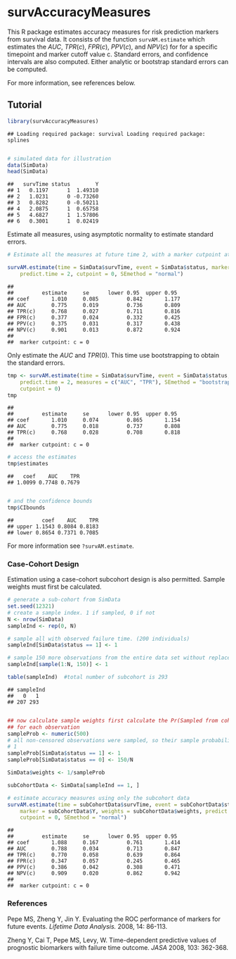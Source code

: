 survAccuracyMeasures
=============================================

This R package estimates accuracy measures for risk prediction markers from survival data. It consists of the function `survAM.estimate` which estimates the $AUC$, $TPR(c)$, $FPR(c)$, $PPV(c)$, and $NPV(c)$ for for a specific timepoint and marker cutoff value c. Standard errors, and confidence intervals are also computed. Either analytic or bootstrap standard errors can be computed. 

For more information, see references below. 


## Tutorial



```r
library(survAccuracyMeasures)
```

```
## Loading required package: survival Loading required package: splines
```

```r

# simulated data for illustration
data(SimData)
head(SimData)
```

```
##   survTime status        Y
## 1   0.1197      1  1.49310
## 2   1.0231      0 -0.73260
## 3   0.8282      0 -0.50211
## 4   2.0875      1  0.65758
## 5   4.6827      1  1.57806
## 6   0.3001      1  0.02419
```



Estimate all measures, using asymptotic normality to estimate standard errors. 


```r
# Estimate all the measures at future time 2, with a marker cutpoint at 0.

survAM.estimate(time = SimData$survTime, event = SimData$status, marker = SimData$Y, 
    predict.time = 2, cutpoint = 0, SEmethod = "normal")
```

```
## 
##         estimate     se      lower 0.95  upper 0.95
## coef       1.010     0.085         0.842       1.177 
## AUC        0.775     0.019         0.736       0.809 
## TPR(c)     0.768     0.027         0.711       0.816 
## FPR(c)     0.377     0.024         0.332       0.425 
## PPV(c)     0.375     0.031         0.317       0.438 
## NPV(c)     0.901     0.013         0.872       0.924 
## 
##  marker cutpoint: c = 0
```


Only estimate the $AUC$ and $TPR(0)$. This time use bootstrapping to obtain the standard errors. 


```r
tmp <- survAM.estimate(time = SimData$survTime, event = SimData$status, marker = SimData$Y, 
    predict.time = 2, measures = c("AUC", "TPR"), SEmethod = "bootstrap", bootstraps = 50, 
    cutpoint = 0)
tmp
```

```
## 
##         estimate     se      lower 0.95  upper 0.95
## coef       1.010     0.074         0.865       1.154 
## AUC        0.775     0.018         0.737       0.808 
## TPR(c)     0.768     0.028         0.708       0.818 
## 
##  marker cutpoint: c = 0
```



```r
# access the estimates
tmp$estimates
```

```
##   coef    AUC    TPR 
## 1.0099 0.7748 0.7679
```

```r

# and the confidence bounds
tmp$CIbounds
```

```
##         coef    AUC    TPR
## upper 1.1543 0.8084 0.8183
## lower 0.8654 0.7371 0.7085
```


For more information see `?survAM.estimate`. 

### Case-Cohort Design

Estimation using a case-cohort subcohort design is also permitted. Sample weights must first be calculated. 


```r
# generate a sub-cohort from SimData
set.seed(12321)
# create a sample index. 1 if sampled, 0 if not
N <- nrow(SimData)
sampleInd <- rep(0, N)

# sample all with observed failure time. (200 individuals)
sampleInd[SimData$status == 1] <- 1

# sample 150 more observations from the entire data set without replacement
sampleInd[sample(1:N, 150)] <- 1

table(sampleInd)  #total number of subcohort is 293 
```

```
## sampleInd
##   0   1 
## 207 293
```

```r

## now calculate sample weights first calculate the Pr(Sampled from cohort)
## for each observation
sampleProb <- numeric(500)
# all non-censored observations were sampled, so their sample probability is
# 1
sampleProb[SimData$status == 1] <- 1
sampleProb[SimData$status == 0] <- 150/N

SimData$weights <- 1/sampleProb

subCohortData <- SimData[sampleInd == 1, ]

# estimate accuracy measures using only the subcohort data
survAM.estimate(time = subCohortData$survTime, event = subCohortData$status, 
    marker = subCohortData$Y, weights = subCohortData$weights, predict.time = 2, 
    cutpoint = 0, SEmethod = "normal")
```

```
## 
##         estimate     se      lower 0.95  upper 0.95
## coef       1.088     0.167         0.761       1.414 
## AUC        0.788     0.034         0.713       0.847 
## TPR(c)     0.770     0.058         0.639       0.864 
## FPR(c)     0.347     0.057         0.245       0.465 
## PPV(c)     0.386     0.042         0.308       0.471 
## NPV(c)     0.909     0.020         0.862       0.942 
## 
##  marker cutpoint: c = 0
```




### References
Pepe MS, Zheng Y, Jin Y. Evaluating the ROC performance of markers for future events. *Lifetime Data Analysis.* 2008, 14: 86-113.

Zheng Y, Cai T, Pepe MS, Levy, W. Time-dependent predictive values of prognostic biomarkers with failure time outcome. *JASA* 2008, 103: 362-368.














